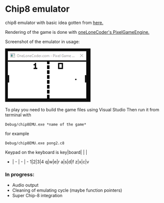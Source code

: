 # Chip8 emulator
chip8 emulator with basic idea gotten from [here.](http://www.multigesture.net/articles/how-to-write-an-emulator-chip-8-interpreter/)

Rendering of the game is done with [oneLoneCoder's PixelGameEngine.](https://github.com/OneLoneCoder/olcPixelGameEngine)

Screenshot of the emulator in usage:

![Screenshot of the game](https://github.com/JKalliomaki/chip8EMU/blob/master/ScreenCapOfPong.png)

To play you need to build the game files using Visual Studio
Then run it from terminal with 
```
Debug/chip8EMU.exe *name of the game*
```
for example 
```
Debug/chip8EMU.exe pong2.c8
```

Keypad on the keyboard is 
key|board|  |  |
- | - | - | -
1|2|3|4
q|w|e|r
a|s|d|f
z|x|c|v

### In progress:
* Audio output
* Cleaning of emulating cycle (maybe function pointers)
* Super Chip-8 integration